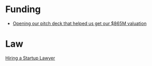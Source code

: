 # Funding
* [Opening our pitch deck that helped us get our $865M valuation](https://mixpanel.com/blog/2014/12/18/open-sourcing-our-pitch-deck-that-helped-us-get-our-865m-valuation)


# Law
[Hiring a Startup Lawyer](adlervermillion.com/tech-law-link-list-hiring-lawyers/)

